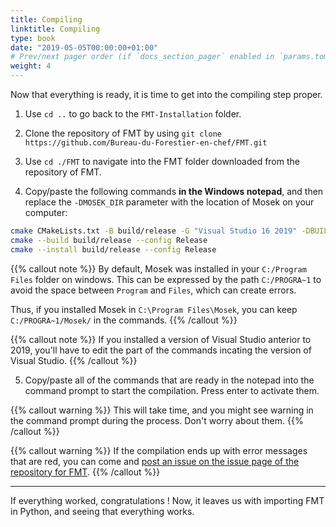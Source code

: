```yaml
---
title: Compiling
linktitle: Compiling
type: book
date: "2019-05-05T00:00:00+01:00"
# Prev/next pager order (if `docs_section_pager` enabled in `params.toml`)
weight: 4
---
```


Now that everything is ready, it is time to get into the compiling step proper.

1. Use `cd ..` to go back to the `FMT-Installation` folder.

2. Clone the repository of FMT by using `git clone https://github.com/Bureau-du-Forestier-en-chef/FMT.git`

3. Use `cd ./FMT` to navigate into the FMT folder downloaded from the repository of FMT.

4. Copy/paste the following commands **in the Windows notepad**, and then replace the `-DMOSEK_DIR` parameter with the location of Mosek on your computer:

```bash
cmake CMakeLists.txt -B build/release -G "Visual Studio 16 2019" -DBUILD_TYPE=Release -DVCPKG_TARGET_TRIPLET=x64-windows -DCMAKE_TOOLCHAIN_FILE="../vcpkg/scripts/buildsystems/vcpkg.cmake" -DBOOST_DIR="../vcpkg/installed/x64-windows/" -DCMAKE_BUILD_TYPE=Release -DGDAL_DIR="../vcpkg/installed/x64-windows/" -DGEOS_DIR="../vcpkg/installed/x64-windows/" -DOSI_DIR="../vcpkg/installed/x64-windows/" -DPYTHON_DIR="../vcpkg/packages/python3_x64-windows/" -DMOSEK_DIR="C:/PROGRA~1/Mosek/"
cmake --build build/release --config Release
cmake --install build/release --config Release
```

{{% callout note %}}
By default, Mosek was installed in your `C:/Program Files` folder on windows. This can be expressed by the path `C:/PROGRA~1` to avoid the space between `Program` and `Files`, which can create errors.

Thus, if you installed Mosek in `C:\Program Files\Mosek`, you can keep `C:/PROGRA~1/Mosek/` in the commands.
{{% /callout %}}

{{% callout note %}}
If you installed a version of Visual Studio anterior to 2019, you'll have to edit the part of the commands incating the version of Visual Studio. 
{{% /callout %}}

5. Copy/paste all of the commands that are ready in the notepad into the command prompt to start the compilation. Press enter to activate them.

{{% callout warning %}}
This will take time, and you might see warning in the command prompt during the process. Don't worry about them.
{{% /callout %}}

{{% callout warning %}}
If the compilation ends up with error messages that are red, you can come and [post an issue on the issue page of the repository for FMT](https://github.com/gcyr/FMT/issues).
{{% /callout %}}

* * *

If everything worked, congratulations ! Now, it leaves us with importing FMT in Python, and seeing that everything works.